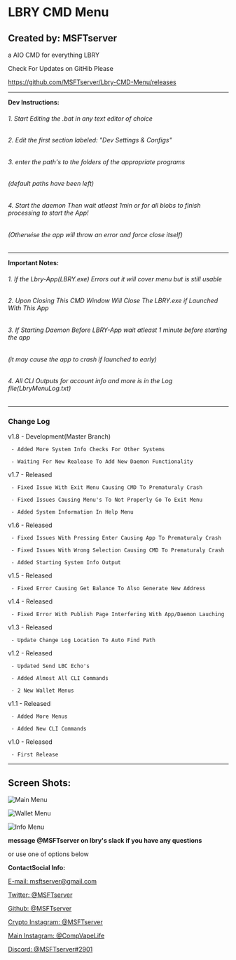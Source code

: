 # **LBRY CMD Menu**
## **Created by: MSFTserver**
a AIO CMD for everything LBRY

Check For Updates on GitHib Please

https://github.com/MSFTserver/Lbry-CMD-Menu/releases
___
**Dev Instructions:**
###### 1. Start Editing the .bat in any text editor of choice
###### 2. Edit the first section labeled: "Dev Settings & Configs"
###### 3. enter the path's to the folders of the appropriate programs
######    (default paths have been left)
###### 4. Start the daemon Then wait atleast 1min or for all blobs to finish processing to start the App!
######    (Otherwise the app will throw an error and force close itself)
___
**Important Notes:**
###### 1. If the Lbry-App(LBRY.exe) Errors out it will cover menu but is still usable
###### 2. Upon Closing This CMD Window Will Close The LBRY.exe if Launched With This App
###### 3. If Starting Daemon Before LBRY-App wait atleast 1 minute before starting the app
###### (it may cause the app to crash if launched to early)
###### 4. All CLI Outputs for account info and more is in the Log file(LbryMenuLog.txt)
___
### Change Log

v1.8 - Development(Master Branch)

	 - Added More System Info Checks For Other Systems
	 
	 - Waiting For New Realease To Add New Daemon Functionality

v1.7 - Released
     
     - Fixed Issue With Exit Menu Causing CMD To Prematuraly Crash
	 
     - Fixed Issues Causing Menu's To Not Properly Go To Exit Menu
	 
     - Added System Information In Help Menu

v1.6 - Released

     - Fixed Issues With Pressing Enter Causing App To Prematuraly Crash

     - Fixed Issues With Wrong Selection Causing CMD To Prematuraly Crash
     
     - Added Starting System Info Output
     
v1.5 - Released

     - Fixed Error Causing Get Balance To Also Generate New Address

v1.4 - Released

     - Fixed Error With Publish Page Interfering With App/Daemon Lauching 

v1.3 - Released

     - Update Change Log Location To Auto Find Path

v1.2 - Released

     - Updated Send LBC Echo's

     - Added Almost All CLI Commands
     
     - 2 New Wallet Menus
     
v1.1 - Released

     - Added More Menus 

     - Added New CLI Commands
     
v1.0 - Released

     - First Release

___
## **Screen Shots:**
![Main Menu](http://i.imgur.com/Cjex8aT.png)

![Wallet Menu](http://i.imgur.com/AU0yJa2.png)

![Info Menu](http://i.imgur.com/TzV2B56.png)

**message @MSFTserver on lbry's slack if you have any questions**

or use one of options below

**ContactSocial Info:**

[E-mail: msftserver@gmail.com](mailto:msftserver@gmail.com)

[Twitter: @MSFTserver](https://twitter.com/MSFTserver)

[Github: @MSFTserver](https://github.com/MSFTserver)

[Crypto Instagram: @MSFTserver](https://www.instagram.com/msftserver/)

[Main Instagram: @CompVapeLife](https://www.instagram.com/compvapelife/)

[Discord: @MSFTserver#2901](https://discord.gg/Ce3t3FW)
